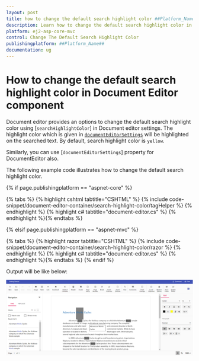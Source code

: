 ```yaml
---
layout: post
title: how to change the default search highlight color ##Platform_Name## Document Editor Component
description: Learn how to change the default search highlight color in Syncfusion ##Platform_Name## Document Editor component of Syncfusion Essential JS 2 and more.
platform: ej2-asp-core-mvc
control: Change The Default Search Highlight Color
publishingplatform: ##Platform_Name##
documentation: ug
---
```


# How to change the default search highlight color in Document Editor component

Document editor provides an options to change the default search highlight color using [`searchHighlightColor`] in Document editor settings. The highlight color which is given in [`documentEditorSettings`](https://help.syncfusion.com/cr/aspnetcore-js2/Syncfusion.EJ2.DocumentEditor.DocumentEditorContainer.html#Syncfusion_EJ2_DocumentEditor_DocumentEditorContainer_DocumentEditorSettings) will be highlighted on the searched text. By default, search highlight color is `yellow`.

Similarly, you can use [`documentEditorSettings`] property for DocumentEditor also.

The following example code illustrates how to change the default search highlight color.

{% if page.publishingplatform == "aspnet-core" %}

{% tabs %}
{% highlight cshtml tabtitle="CSHTML" %}
{% include code-snippet/document-editor-container/search-highlight-color/tagHelper %}
{% endhighlight %}
{% highlight c# tabtitle="document-editor.cs" %}
{% endhighlight %}{% endtabs %}

{% elsif page.publishingplatform == "aspnet-mvc" %}

{% tabs %}
{% highlight razor tabtitle="CSHTML" %}
{% include code-snippet/document-editor-container/search-highlight-color/razor %}
{% endhighlight %}
{% highlight c# tabtitle="document-editor.cs" %}
{% endhighlight %}{% endtabs %}
{% endif %}


Output will be like below:

![How to change the default search highlight color](../images/search-color.png)